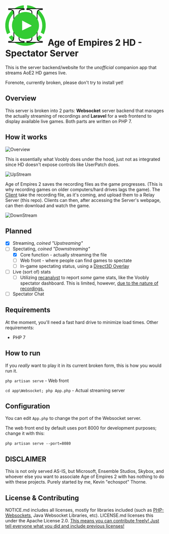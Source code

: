 [![Logo](https://github.com/kevinpthorne/aoe2hd-spectator-client/raw/master/src/main/resources/icons/ready.png)]() 
Age of Empires 2 HD - Spectator Server
======

This is the server backend/website for the *unofficial* companion app that streams AoE2 HD games live.

Forenote, currently broken, please don't try to install yet!

## Overview

This server is broken into 2 parts: **Websocket** server backend that manages the actually streaming of recordings and **Laravel** for a web frontend to display available live games. Both parts are written on PHP 7.

## How it works

![Overview](https://github.com/kevinpthorne/aoe2hd-spectator-server/blob/master/docs/graphics/Overview.png)

This is essentially what Voobly does under the hood, just not as integrated since HD doesn't expose controls like UserPatch does.

![UpStream](https://github.com/kevinpthorne/aoe2hd-spectator-server/blob/master/docs/graphics/Upstream.png)

Age of Empires 2 saves the recording files as the game progresses. (This is why recording games on older computers/hard drives lags the game). The [Client](https://github.com/kevinpthorne/aoe2hd-spectator-client) take the recording file, as it's coming, and upload them to a Relay Server (this repo). Clients can then, after accessing the Server's webpage, can then download and watch the game.

![DownStream](https://github.com/kevinpthorne/aoe2hd-spectator-server/blob/master/docs/graphics/Downstream.png)

## Planned

- [x] Streaming, *coined "Upstreaming"*
- [ ] Spectating, *coined "Downstreaming"*
  - [x] Core function - actually streaming the file
  - [ ] Web front - where people can find games to spectate
  - [ ] In-game spectating status, using a [Direct3D Overlay](https://github.com/kevinpthorne/Java-DX9-Overlay-API)
- [ ] Live (sort of) stats
  - [ ] Utilizing [recanalyst](https://github.com/goto-bus-stop/recanalyst) to report *some* game stats, like the Voobly spectator dashboard. This is limited, however, [due to the nature of recordings.](https://github.com/goto-bus-stop/recanalyst/issues/1)
- [ ] Spectator Chat

## Requirements
 
At the moment, you'll need a fast hard drive to minimize load times. Other requirements:

- PHP 7

## How to run

If you *really* want to play it in its current broken form, this is how you would run it.

```php artisan serve``` - Web front

```cd app\Websocket; php App.php``` - Actual streaming server

## Configuration

You can edit ```App.php``` to change the port of the Websocket server.

The web front end by default uses port 8000 for development purposes; change it with this:

```php artisan serve --port=8080```

## DISCLAIMER

This is not only served AS-IS, but Microsoft, Ensemble Studios, Skybox, and whoever else you want to associate Age of Empires 2 with has nothing to do with these projects. Purely started by me, Kevin "echospot" Thorne.

## License & Contributing

NOTICE.md includes all licenses, mostly for libraries included (such as [PHP-Websockets](https://github.com/ghedipunk/PHP-Websockets), Java Websocket Libraries, etc). LICENSE.md licenses this under the Apache License 2.0. [This means you can contribute freely! Just tell everyone what you did and include previous licenses!](https://tldrlegal.com/license/apache-license-2.0-(apache-2.0))
